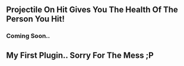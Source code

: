 ## Projectile On Hit Gives You The Health Of The Person You Hit!

### Coming Soon..

## My First Plugin.. Sorry For The Mess ;P


